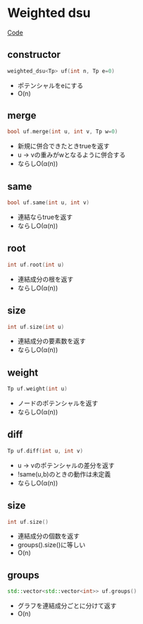 # Weighted dsu
[Code](../../src/data/weighted_dsu.h)
## constructor
```cpp
weighted_dsu<Tp> uf(int n, Tp e=0)
``` 
* ポテンシャルをeにする
* O(n)
## merge
```cpp
bool uf.merge(int u, int v, Tp w=0)
```
* 新規に併合できたときtrueを返す
* u -> vの重みがwとなるように併合する
* ならしO(α(n))
## same
```cpp
bool uf.same(int u, int v)
```
* 連結ならtrueを返す
* ならしO(α(n))
## root
```cpp
int uf.root(int u)
```
* 連結成分の根を返す
* ならしO(α(n))
## size
```cpp
int uf.size(int u)
```
* 連結成分の要素数を返す
* ならしO(α(n))
## weight
```cpp
Tp uf.weight(int u)
```
* ノードのポテンシャルを返す
* ならしO(α(n))
## diff
```cpp
Tp uf.diff(int u, int v)
```
* u -> vのポテンシャルの差分を返す
* !same(u,b)のときの動作は未定義
* ならしO(α(n))
## size
```cpp
int uf.size()
```
* 連結成分の個数を返す
* groups().size()に等しい
* O(n)
## groups
```cpp
std::vector<std::vector<int>> uf.groups()
```
* グラフを連結成分ごとに分けて返す
* O(n)
